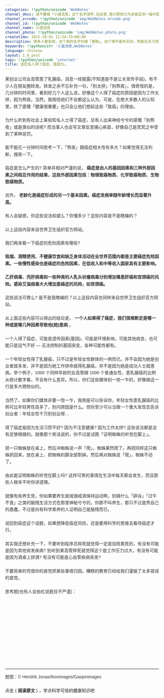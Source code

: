 ```yaml
---
categories: !!python/unicode 'WebNotes'
channel_desc: 请不要被「小道消息」这个名字误导.在这里,我只想努力为读者呈现一幅中国互联网的清明上河图.
channel_ercode: !!python/unicode 'img/WebNotes.ercode.png'
channel_id: !!python/unicode 'WebNotes'
channel_name: 小道消息
channel_photo: !!python/unicode 'img/WebNotes.photo.png'
createtime: 2015-10-01 12:54:35+00:00
description: 很多人都有病，这个病的名字叫做「愚昧」，这个病不是先天的，而是后天习得的。一般而言，不知思辩的人最容易得这个病。
keywords: !!python/str '小道消息,WebNotes'
language: chinese
layout: 1_0_post
tags: !!python/unicode 'internet'
title: 这位名人得了癌症，是因为…
---
```

<div class="rich_media_content" id="js_content">
<p style="font-family: Avenir, sans-serif; line-height: 1.6em; border: 0px; margin-top: 2px; margin-bottom: 22px; padding: 0px; outline: 0px; color: rgb(51, 51, 51); white-space: normal;">
         某创业公司女高管患了乳腺癌，消息一经披露(不知道是不是公关宣传手段)，有不少人在朋友圈转发。转发之余不忘补充一句，「别太拼」「别熬夜」，很奇怪的是，几分钟的时间里，看到好几个人这么说，好像这个人得了癌症的原因是因为工作太拼，因为熬夜。当然，我相信他们不会都这么认为，可是，在绝大多数人的认知里，除了感慨「健康很重要」也只会让他们想起这些「致癌」的理由。
        </p>
<p style="font-family: Avenir, sans-serif; line-height: 1.6em; border: 0px; margin-top: 2px; margin-bottom: 22px; padding: 0px; outline: 0px; color: rgb(51, 51, 51); white-space: normal;">
         为什么听到有社会上某些知名人士得了癌症，总有人出来神经兮兮的感慨「别熬夜」或是类似的话呢? 而当事人也会写文章反思痛心疾首，好像自己是冥冥之中受到了某种惩罚。
        </p>
<p style="font-family: Avenir, sans-serif; line-height: 1.6em; border: 0px; margin-top: 2px; margin-bottom: 22px; padding: 0px; outline: 0px; color: rgb(51, 51, 51); white-space: normal;">
         能不能花一分钟时间思考一下，「熬夜」跟癌症相关性有多大？如果觉得无法判断，搜索一下。
        </p>
<p style="font-family: Avenir, sans-serif; line-height: 1.6em; border: 0px; margin-top: 2px; margin-bottom: 22px; padding: 0px; outline: 0px; color: rgb(51, 51, 51); white-space: normal;">
         癌症是怎么产生的? 简单并相对严谨的说，
         <strong>
          癌症是由人的基因因素和三种外部因素之间相互作用的结果，这些外部因素包括：物理致癌物质、化学致癌物质、生物致癌物质。
         </strong>
</p>
<p style="font-family: Avenir, sans-serif; line-height: 1.6em; border: 0px; margin-top: 2px; margin-bottom: 22px; padding: 0px; outline: 0px; color: rgb(51, 51, 51); white-space: normal;">
         另外，
         <strong>
          老龄化是癌症形成的另一个基本因素。癌症发病率随年龄增长而显著升高。
         </strong>
</p>
<p style="font-family: Avenir, sans-serif; line-height: 1.6em; border: 0px; margin-top: 2px; margin-bottom: 22px; padding: 0px; outline: 0px; color: rgb(51, 51, 51); white-space: normal;">
         有人会疑惑，你这些说法权威么？你懂多少？这些内容是不是瞎编的？
        </p>
<p style="font-family: Avenir, sans-serif; line-height: 1.6em; border: 0px; margin-top: 2px; margin-bottom: 22px; padding: 0px; outline: 0px; color: rgb(51, 51, 51); white-space: normal;">
         以上这段内容来自世界卫生组织官方网站。
        </p>
<p style="font-family: Avenir, sans-serif; line-height: 1.6em; border: 0px; margin-top: 2px; margin-bottom: 22px; padding: 0px; outline: 0px; color: rgb(51, 51, 51); white-space: normal;">
         我们再来看一下癌症的危险因素有哪些?
        </p>
<p style="font-family: Avenir, sans-serif; line-height: 1.6em; border: 0px; margin-top: 2px; margin-bottom: 22px; padding: 0px; outline: 0px; color: rgb(51, 51, 51); white-space: normal;">
<strong>
          吸烟、酒精使用、不健康饮食和缺乏身体活动在全世界范围内都是主要癌症危险因素。一些慢性感染也是癌症的危险因素，在低收入和中等收入国家具有主要影响。
         </strong>
</p>
<p style="font-family: Avenir, sans-serif; line-height: 1.6em; border: 0px; margin-top: 2px; margin-bottom: 22px; padding: 0px; outline: 0px; color: rgb(51, 51, 51); white-space: normal;">
<strong>
          乙肝病毒、丙肝病毒和一些种类的人乳头状瘤病毒分别增加罹患肝癌和宫颈癌的风险。感染艾滋病毒大大增加患癌症的风险，如宫颈癌。
         </strong>
</p>
<p style="font-family: Avenir, sans-serif; line-height: 1.6em; border: 0px; margin-top: 2px; margin-bottom: 22px; padding: 0px; outline: 0px; color: rgb(51, 51, 51); white-space: normal;">
         这些说法可靠么? 是不是我瞎编的？以上这段内容也同样来自世界卫生组织官方网站。
        </p>
<p style="font-family: Avenir, sans-serif; line-height: 1.6em; border: 0px; margin-top: 2px; margin-bottom: 22px; padding: 0px; outline: 0px; color: rgb(51, 51, 51); white-space: normal;">
         从上面这些内容可以得出的结论是，
         <strong>
          一个人如果得了癌症，我们很难断定是哪一种或是哪几种因素导致他(她)患病
         </strong>
         。
        </p>
<p style="font-family: Avenir, sans-serif; line-height: 1.6em; border: 0px; margin-top: 2px; margin-bottom: 22px; padding: 0px; outline: 0px; color: rgb(51, 51, 51); white-space: normal;">
         一个人得了癌症，可能是遗传因素(基因)，可能是环境影响，可能其他病变，也可能只是运气不好 — 无法控制的基因突变，各种可能性都有。
        </p>
<p style="font-family: Avenir, sans-serif; line-height: 1.6em; border: 0px; margin-top: 2px; margin-bottom: 22px; padding: 0px; outline: 0px; color: rgb(51, 51, 51); white-space: normal;">
         一个年轻女性得了乳腺癌，只不过是年轻女性群体的一例而已。并不会因为她是创业者就多发，并不是因为她工作拼命就得乳腺癌，并不是因为她是成功人士就患病。举个例子，1000 个同样年龄的女高管跟 1000 个普通女性，患乳腺癌的比例从统计数字看，不会有什么差异。所以，你们这些媒体别一惊一乍的，好像做这一行是多大牺牲似的。
        </p>
<p style="font-family: Avenir, sans-serif; line-height: 1.6em; border: 0px; margin-top: 2px; margin-bottom: 22px; padding: 0px; outline: 0px; color: rgb(51, 51, 51); white-space: normal;">
         当然了，如果你们媒体非要一惊一乍，我倒是可以告诉你，年轻女性患乳腺癌的比例可比年轻男性高多了，别问原因是什么。但你至少可以当做一个重大发现去告诉创业者：年轻女性千万别创业呀…
         <br/>
</p>
<p style="font-family: Avenir, sans-serif; line-height: 1.6em; border: 0px; margin-top: 2px; margin-bottom: 22px; padding: 0px; outline: 0px; color: rgb(51, 51, 51); white-space: normal;">
         得了癌症是因为生活习惯不好? 因为不注意健康? 因为工作太拼? 这些说法都是没有足够根据的。就像那个笑话说的，你不过是试图「证明蜘蛛的听觉在脚上」。
        </p>
<p style="font-family: Avenir, sans-serif; line-height: 1.6em; border: 0px; margin-top: 2px; margin-bottom: 22px; padding: 0px; outline: 0px; color: rgb(51, 51, 51); white-space: normal;">
         把一只蜘蛛放在桌上，然后冲蜘蛛说一声「爬」，蜘蛛果然爬了。再把同样这只蜘蛛抓回来，放在桌上，把蜘蛛的脚全部割掉。然后再对蜘蛛说「爬」，蜘蛛不动了。
        </p>
<p style="font-family: Avenir, sans-serif; line-height: 1.6em; border: 0px; margin-top: 2px; margin-bottom: 22px; padding: 0px; outline: 0px; color: rgb(51, 51, 51); white-space: normal;">
         由此能证明蜘蛛的听觉在脚上吗? 这样可笑的事情在生活中每天都会发生，而且那些人根本不听你讲道理。
        </p>
<p style="font-family: Avenir, sans-serif; line-height: 1.6em; border: 0px; margin-top: 2px; margin-bottom: 22px; padding: 0px; outline: 0px; color: rgb(51, 51, 51); white-space: normal;">
         就像有些养生党，你如果要养生就戒烟戒酒保持运动啊，别搞什么「辟谷」「过午不食」之类的脑残生活方式在那里神秘兮兮的，你那不叫养生，那只不过是秀自己的愚蠢，不过是向有科学素养的人证明自己是脑残而已。
        </p>
<p style="font-family: Avenir, sans-serif; line-height: 1.6em; border: 0px; margin-top: 2px; margin-bottom: 22px; padding: 0px; outline: 0px; color: rgb(51, 51, 51); white-space: normal;">
         说回到癌症这个话题，如果想降低癌症风险，还是要用科学的思维去看待癌症才行。
        </p>
<p style="font-family: Avenir, sans-serif; line-height: 1.6em; border: 0px; margin-top: 2px; margin-bottom: 22px; padding: 0px; outline: 0px; color: rgb(51, 51, 51); white-space: normal;">
         其实我还想补充一下，不要听到程序员猝死就觉得一定是加班累死的，有没有可能是因为其他突发疾病? 别听到某高管猝死就觉得这个是工作压力过大，有没有可能是因为酒桌上拼酒? 有没有可能是心血管疾病突发?
        </p>
<p style="font-family: Avenir, sans-serif; line-height: 1.6em; border: 0px; margin-top: 2px; margin-bottom: 22px; padding: 0px; outline: 0px; color: rgb(51, 51, 51); white-space: normal;">
         不要简单的凭借你的直觉把某些事情归因。糟糕的教育已经给我们灌输了太多错误的直觉。
        </p>
<p style="font-family: Avenir, sans-serif; line-height: 1.6em; border: 0px; margin-top: 2px; margin-bottom: 22px; padding: 0px; outline: 0px; color: rgb(51, 51, 51); white-space: normal;">
         思考题(也有人会抬杠说题目不严谨)：
        </p>
<p style="font-family: Avenir, sans-serif; line-height: 1.6em; border: 0px; margin-top: 2px; margin-bottom: 22px; padding: 0px; outline: 0px; color: rgb(51, 51, 51); white-space: normal;">
<span class="vote_area">
<iframe allowfullscreen="" class="vote_iframe js_editor_vote_card" data-display-src="/cgi-bin/readtemplate?t=vote/vote-new_tmpl&amp;__biz=MjM5ODIyMTE0MA==&amp;supervoteid=1536976&amp;token=1953378464&amp;lang=zh_CN" data-display-style="height: 607px;" data-src="/mp/newappmsgvote?action=show&amp;__biz=MjM5ODIyMTE0MA==&amp;supervoteid=1536976#wechat_redirect" data-supervoteid="1536976" frameborder="0" scrolling="no">
</iframe>
<span class="vote_box skin_help po_left">
</span>
<span class="vote_box skin_help po_right">
</span>
</span>
</p>
<p style="font-family: Avenir, sans-serif; line-height: 1.6em; border: 0px; margin-top: 2px; margin-bottom: 22px; padding: 0px; outline: 0px; color: rgb(51, 51, 51); white-space: normal;">
<br/>
</p>
<hr style="font-family: Avenir, sans-serif; line-height: 1.6em; border-right-width: 0px; border-bottom-width: 0px; border-left-width: 0px; border-top-style: solid; border-top-color: rgb(234, 234, 234); height: 1px; margin: 1em 0px; padding: 0px; color: rgb(51, 51, 51); white-space: normal;"/>
<p style="font-family: Avenir, sans-serif; line-height: 1.6em; border: 0px; margin-top: 2px; margin-bottom: 22px; padding: 0px; outline: 0px; color: rgb(51, 51, 51); white-space: normal;">
         题图：© Hendrik Jonas/Ikonimages/Gaopinimages
        </p>
<p>
         点击 {
         <strong>
          阅读原文
         </strong>
         } ，学点科学可信的健康知识吧
        </p>
</div>